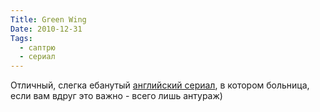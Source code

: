 ```yaml
---
Title: Green Wing
Date: 2010-12-31
Tags:
  - саптрю
  - сериал
---
```


Отличный, слегка ебанутый [английский сериал](http://www.imdb.com/title/tt0423661/), в котором больница, если вам вдруг это важно - всего лишь антураж)